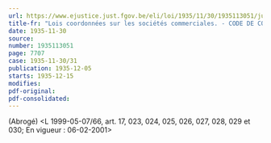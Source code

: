 ```yaml
---
url: https://www.ejustice.just.fgov.be/eli/loi/1935/11/30/1935113051/justel
title-fr: "Lois coordonnées sur les sociétés commerciales. - CODE DE COMMERCE : LIVRE I _ TITRE IX. _ Des sociétés commerciales. (NOTE : Consultation des versions antérieures à partir du 30-07-1987 et mise à jour au 06-08-1999)."
date: 1935-11-30
source:
number: 1935113051
page: 7707
case: 1935-11-30/31
publication: 1935-12-05
starts: 1935-12-15
modifies:
pdf-original:
pdf-consolidated:
---
```


(Abrogé) <L 1999-05-07/66, art. 17, 023, 024, 025, 026, 027, 028, 029 et 030;  En vigueur :  06-02-2001>
